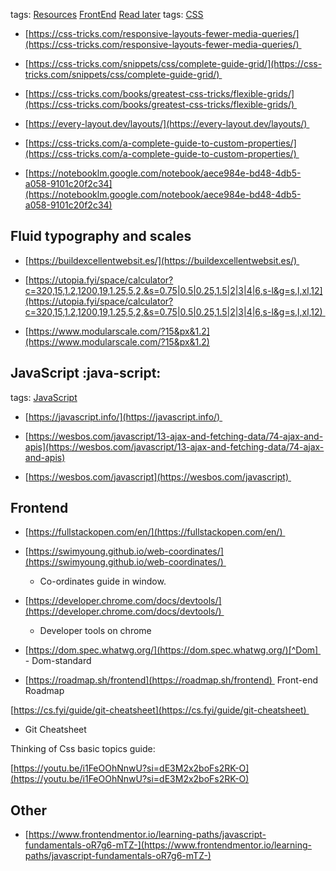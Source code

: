 tags: [Resources](3%20-%20Tags/Resources.md) [FrontEnd](3%20-%20Tags/FrontEnd.md) [Read later](3%20-%20Tags/Read%20later.md)
tags: [CSS](3%20-%20Tags/CSS.md)    

- [https://css-tricks.com/responsive-layouts-fewer-media-queries/](https://css-tricks.com/responsive-layouts-fewer-media-queries/) 

- [https://css-tricks.com/snippets/css/complete-guide-grid/](https://css-tricks.com/snippets/css/complete-guide-grid/) 

- [https://css-tricks.com/books/greatest-css-tricks/flexible-grids/](https://css-tricks.com/books/greatest-css-tricks/flexible-grids/) 

- [https://every-layout.dev/layouts/](https://every-layout.dev/layouts/) 

- [https://css-tricks.com/a-complete-guide-to-custom-properties/](https://css-tricks.com/a-complete-guide-to-custom-properties/) 

- [https://notebooklm.google.com/notebook/aece984e-bd48-4db5-a058-9101c20f2c34](https://notebooklm.google.com/notebook/aece984e-bd48-4db5-a058-9101c20f2c34)


## Fluid typography and scales 

- [https://buildexcellentwebsit.es/](https://buildexcellentwebsit.es/) 

- [https://utopia.fyi/space/calculator?c=320,15,1.2,1200,19,1.25,5,2,&s=0.75|0.5|0.25,1.5|2|3|4|6,s-l&g=s,l,xl,12](https://utopia.fyi/space/calculator?c=320,15,1.2,1200,19,1.25,5,2,&s=0.75|0.5|0.25,1.5|2|3|4|6,s-l&g=s,l,xl,12) 

- [https://www.modularscale.com/?15&px&1.2](https://www.modularscale.com/?15&px&1.2)


## JavaScript :java-script:
tags: [JavaScript](3%20-%20Tags/JavaScript.md) 

- [https://javascript.info/](https://javascript.info/) 

- [https://wesbos.com/javascript/13-ajax-and-fetching-data/74-ajax-and-apis](https://wesbos.com/javascript/13-ajax-and-fetching-data/74-ajax-and-apis)


-  [https://wesbos.com/javascript](https://wesbos.com/javascript) 

## Frontend

-  [https://fullstackopen.com/en/](https://fullstackopen.com/en/) 

- [https://swimyoung.github.io/web-coordinates/](https://swimyoung.github.io/web-coordinates/) 

	- Co-ordinates guide in window. 
    

- [https://developer.chrome.com/docs/devtools/](https://developer.chrome.com/docs/devtools/) 

	- Developer tools on chrome 
    

- [https://dom.spec.whatwg.org/](https://dom.spec.whatwg.org/)[^Dom]  - Dom-standard 
    [^Dom]: DOM Standard has detailed guide of JavaScript DOM

- [https://roadmap.sh/frontend](https://roadmap.sh/frontend)  Front-end Roadmap 
    

[https://cs.fyi/guide/git-cheatsheet](https://cs.fyi/guide/git-cheatsheet) 

- Git Cheatsheet 
    

Thinking of Css basic topics guide: 

[https://youtu.be/i1FeOOhNnwU?si=dE3M2x2boFs2RK-O](https://youtu.be/i1FeOOhNnwU?si=dE3M2x2boFs2RK-O)


## Other
- [https://www.frontendmentor.io/learning-paths/javascript-fundamentals-oR7g6-mTZ-](https://www.frontendmentor.io/learning-paths/javascript-fundamentals-oR7g6-mTZ-)
